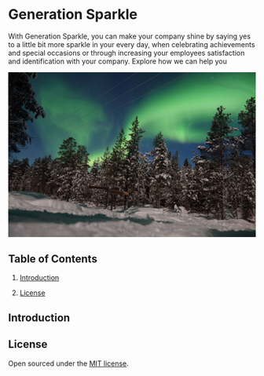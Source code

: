 # Generation Sparkle

With Generation Sparkle, you can make your company shine by saying yes to a little bit more sparkle in your every day, when celebrating achievements and special occasions or through increasing your employees satisfaction and identification with your company. 
Explore how we can help you


![alt text](https://github.com/Lucia1012/lucia1012new.github.io/blob/fe3004294b2e20d814d713e3aa4b289886902223/assets/img/3.jpg)

## Table of Contents

1. [Introduction](#introduction)

9. [License](#license)

## Introduction



## License

Open sourced under the [MIT license](https://github.com/LeNPaul/Millennial/blob/gh-pages/LICENSE.md).
